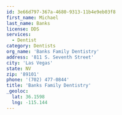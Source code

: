 ```yaml
---
id: 3e66d797-367a-4680-9313-11b4e9eb03f8
first_name: Michael
last_name: Banks
license: DDS
services:
  - Dentist
category: Dentists
org_name: 'Banks Family Dentistry'
address: '811 S. Seventh Street'
city: 'Las Vegas'
state: NV
zip: '89101'
phone: '(702) 477-0844'
title: 'Banks Family Dentistry'
_geoloc:
  lat: 36.1598
  lng: -115.144
---
```

